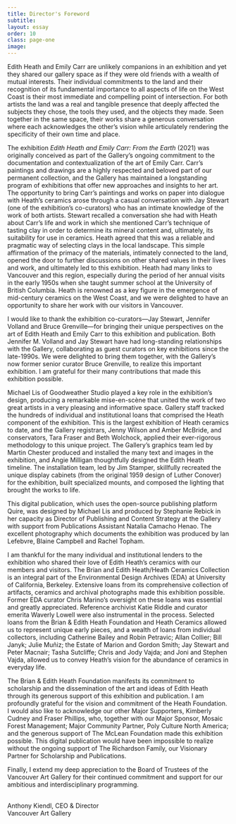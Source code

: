 ```yaml
---
title: Director's Foreword
subtitle: 
layout: essay
order: 10
class: page-one
image: 
---
```


Edith Heath and Emily Carr are unlikely companions in an exhibition and yet they shared our gallery space as if they were old friends with a wealth of mutual interests. Their individual commitments to the land and their recognition of its fundamental importance to all aspects of life on the West Coast is their most immediate and compelling point of intersection. For both artists the land was a real and tangible presence that deeply affected the subjects they chose, the tools they used, and the objects they made. Seen together in the same space, their works share a generous conversation where each acknowledges the other’s vision while articulately rendering the specificity of their own time and place. 

The exhibition *Edith Heath and Emily Carr: From the Earth* (2021) was originally conceived as part of the Gallery’s ongoing commitment to the documentation and contextualization of the art of Emily Carr. Carr’s paintings and drawings are a highly respected and beloved part of our permanent collection, and the Gallery has maintained a longstanding program of exhibitions that offer new approaches and insights to her art. The opportunity to bring Carr’s paintings and works on paper into dialogue with Heath’s ceramics arose through a casual conversation with Jay Stewart (one of the exhibition’s co-curators) who has an intimate knowledge of the work of both artists. Stewart recalled a conversation she had with Heath about Carr’s life and work in which she mentioned Carr’s technique of tasting clay in order to determine its mineral content and, ultimately, its suitability for use in ceramics. Heath agreed that this was a reliable and pragmatic way of selecting clays in the local landscape. This simple affirmation of the primacy of the materials, intimately connected to the land, opened the door to further discussions on other shared values in their lives and work, and ultimately led to this exhibition. Heath had many links to Vancouver and this region, especially during the period of her annual visits in the early 1950s when she taught summer school at the University of British Columbia. Heath is renowned as a key figure in the emergence of mid-century ceramics on the West Coast, and we were delighted to have an opportunity to share her work with our visitors in Vancouver. 

I would like to thank the exhibition co-curators—Jay Stewart, Jennifer Volland and Bruce Grenville—for bringing their unique perspectives on the art of Edith Heath and Emily Carr to this exhibition and publication. Both Jennifer M. Volland and Jay Stewart have had long-standing relationships with the Gallery, collaborating as guest curators on key exhibitions since the late-1990s. We were delighted to bring them together, with the Gallery’s now former senior curator Bruce Grenville, to realize this important exhibition. I am grateful for their many contributions that made this exhibition possible. 

Michael Lis of Goodweather Studio played a key role in the exhibition’s design, producing a remarkable mise-en-scène that united the work of two great artists in a very pleasing and informative space. Gallery staff tracked the hundreds of individual and institutional loans that comprised the Heath component of the exhibition. This is the largest exhibition of Heath ceramics to date, and the Gallery registrars, Jenny Wilson and Amber McBride, and conservators, Tara Fraser and Beth Wolchock, applied their ever-rigorous methodology to this unique project. The Gallery’s graphics team led by Martin Chester produced and installed the many text and images in the exhibition, and Angie Milligan thoughtfully designed the Edith Heath timeline. The installation team, led by Jim Stamper, skillfully recreated the unique display cabinets (from the original 1959 design of Luther Conover) for the exhibition, built specialized mounts, and composed the lighting that brought the works to life. 

This digital publication, which uses the open-source publishing platform Quire, was designed by Michael Lis and produced by Stephanie Rebick in her capacity as Director of Publishing and Content Strategy at the Gallery with support from Publications Assistant Natalia Camacho Henao. The excellent photography which documents the exhibition was produced by Ian Lefebvre, Blaine Campbell and Rachel Topham. 

I am thankful for the many individual and institutional lenders to the exhibition who shared their love of Edith Heath’s ceramics with our members and visitors. The Brian and Edith Heath/Heath Ceramics Collection is an integral part of the Environmental Design Archives (EDA) at University of California, Berkeley. Extensive loans from its comprehensive collection of artifacts, ceramics and archival photographs made this exhibition possible. Former EDA curator Chris Marino’s oversight on these loans was essential and greatly appreciated. Reference archivist Katie Riddle and curator emerita Waverly Lowell were also instrumental in the process. Selected loans from the Brian & Edith Heath Foundation and Heath Ceramics allowed us to represent unique early pieces, and a wealth of loans from individual collectors, including Catherine Bailey and Robin Petravic; Allan Collier; Bill Janyk; Julie Muñiz; the Estate of Marion and Gordon Smith; Jay Stewart and Peter Macnair; Tasha Sutcliffe; Chris and Jody Vajda; and Joni and Stephen Vajda, allowed us to convey Heath’s vision for the abundance of ceramics in everyday life. 

The Brian & Edith Heath Foundation manifests its commitment to scholarship and the dissemination of the art and ideas of Edith Heath through its generous support of this exhibition and publication. I am profoundly grateful for the vision and commitment of the Heath Foundation. I would also like to acknowledge our other Major Supporters, Kimberly Cudney and Fraser Phillips, who, together with our Major Sponsor, Mosaic Forest Management; Major Community Partner, Poly Culture North America; and the generous support of The McLean Foundation made this exhibition possible. This digital publication would have been impossible to realize without the ongoing support of The Richardson Family, our Visionary Partner for Scholarship and Publications. 

Finally, I extend my deep appreciation to the Board of Trustees of the Vancouver Art Gallery for their continued commitment and support for our ambitious and interdisciplinary programming.

<br/>
Anthony Kiendl, CEO & Director<br/>
Vancouver Art Gallery 
